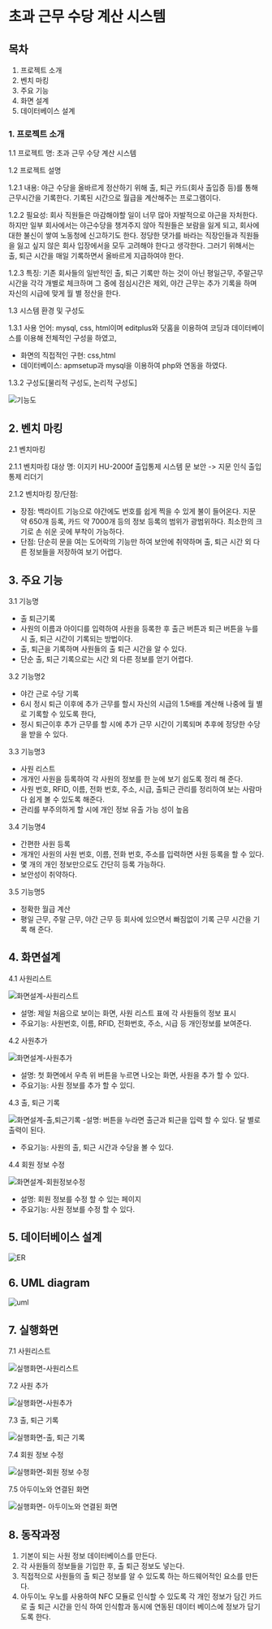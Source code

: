 # 초과 근무 수당 계산 시스템

## 목차
1. 프로젝트 소개
2. 벤치 마킹
3. 주요 기능
4. 화면 설계
5. 데이터베이스 설계


### 1. 프로젝트 소개
1.1 프로젝트 명: 초과 근무 수당 계산 시스템

1.2 프로젝트 설명

1.2.1 내용: 야근 수당을 올바르게 정산하기 위해 출, 퇴근 카드(회사 출입증 등)를 통해 근무시간을 기록한다. 기록된 시간으로 월급을 계산해주는 프로그램이다.

1.2.2 필요성: 회사 직원들은 마감해야할 일이 너무 많아 자발적으로 야근을 자처한다. 하지만 일부 회사에서는 야근수당을 챙겨주지 않아 직원들은 보람을 잃게 되고, 회사에 대한 불신이 쌓여 노동청에 신고하기도 한다. 정당한 댓가를 바라는 직장인들과 직원들을 잃고 싶지 않은 회사 입장에서을 모두 고려해야 한다고 생각한다. 그러기 위해서는 출, 퇴근 시간을 매일 기록하면서 올바르게 지급하여야 한다. 

1.2.3 특징: 기존 회사들의 일반적인 출, 퇴근 기록만 하는 것이 아닌 평일근무, 주말근무 시간을 각각 개별로 체크하며 그 중에 점심시간은 제외, 야간 근무는 추가 기록을 하며 자신의 시급에 맞게 월 별 정산을 한다.

1.3 시스템 환경 및 구성도

1.3.1 사용 언어: mysql, css, html이며 editplus와 닷홈을 이용하여 코딩과 데이터베이스를 이용해 전체적인 구성을 하였고, 
- 화면의 직접적인 구현: css,html 
- 데이터베이스: apmsetup과 mysql을 이용하여 php와 연동을 하였다.

1.3.2 구성도[물리적 구성도, 논리적 구성도]

![기능도](https://user-images.githubusercontent.com/72693650/198007978-a080781a-cb57-4691-b3c8-247f3392b957.png)

## 2. 벤치 마킹
2.1 벤치마킹 

2.1.1 벤치마킹 대상 명: 이지키 HU-2000f 출입통제 시스템 문 보안 -> 지문 인식 출입 통제 리더기

2.1.2 벤치마킹 장/단점: 
- 장점: 백라이트 기능으로 야간에도 번호를 쉽게 찍을 수 있게 불이 들어온다. 지문 약 650개 등록, 카드 약 7000개 등의 정보 등록의 범위가 광범위하다. 최소한의 크기로 손 쉬운 곳에 부착이 가능하다.
- 단점: 단순히 문을 여는 도어락의 기능만 하여 보안에 취약하며 출, 퇴근 시간 외 다른 정보들을 저장하여 보기 어렵다.

## 3. 주요 기능
3.1 기능명
- 출 퇴근기록
- 사원의 이름과 아이디를 입력하여 사원을 등록한 후 출근 버튼과 퇴근 버튼을 누를시 출, 퇴근 시간이 기록되는 방법이다.
- 출, 퇴근을 기록하며 사원들의 출 퇴근 시간을 알 수 있다.
- 단순 출, 퇴근 기록으로는 시간 외 다른 정보를 얻기 어렵다.

3.2 기능명2
- 야간 근로 수당 기록
- 6시 정시 퇴근 이후에 추가 근무를 할시 자신의 시급의 1.5배를 계산해 나중에 월 별로 기록할 수 있도록 한다,
- 정시 퇴근이후 추가 근무를 할 시에 추가 근무 시간이 기록되며 추후에 정당한 수당을 받을 수 있다. 

3.3 기능명3
- 사원 리스트 
- 개개인 사원을 등록하여 각 사원의 정보를 한 눈에 보기 쉽도록 정리 해 준다.
- 사원 번호, RFID, 이름, 전화 번호, 주소, 시급, 출퇴근 관리를 정리하여 보는 사람마다 쉽게 볼 수 있도록 해준다.
- 관리를 부주의하게 할 시에 개인 정보 유출 가능 성이 높음

3.4 기능명4
- 간편한 사원 등록
- 개개인 사원의 사원 번호, 이름, 전화 번호, 주소를 입력하면 사원 등록을 할 수 있다.
- 몇 개의 개인 정보만으로도 간단히 등록 가능하다.
- 보안성이 취약하다.

3.5 기능명5
- 정확한 월급 계산
- 평일 근무, 주말 근무, 야간 근무 등 회사에 있으면서 빠짐없이 기록 근무 시간을 기록 해 준다.

## 4. 화면설계
4.1 사원리스트 

![화면설계-사원리스트](https://user-images.githubusercontent.com/72693650/198007576-9a26fd34-b265-4a70-b6cd-8ece82a26d6b.png)
- 설명: 제일 처음으로 보이는 화면, 사원 리스트 표에 각 사원들의 정보 표시
- 주요기능: 사원번호, 이름, RFID, 전화번호, 주소, 시급 등 개인정보를 보여준다.

4.2 사원추가

![화면설계-사원추가](https://user-images.githubusercontent.com/72693650/198007580-1919744e-6b3f-453c-8c49-ce9e7fa5106f.png)
- 설명: 첫 화면에서 우측 위 버튼을 누르면 나오는 화면, 사원을 추가 할 수 있다.
- 주요기능: 사원 정보를 추가 할 수 있디.

4.3 출, 퇴근 기록

![화면설계-출,퇴근기록](https://user-images.githubusercontent.com/72693650/198007582-cf481f5a-ef9d-4d47-aa33-ca9f92cf60ed.png)
-설명: 버튼을 누라면 출근과 퇴근을 입력 할 수 있다. 달 별로 출력이 된다.
- 주요기능: 사원의 출, 퇴근 시간과 수당을 볼 수 있다.

4.4 회원 정보 수정

![화면설계-회원정보수정](https://user-images.githubusercontent.com/72693650/198007584-b8f27bf1-f1c5-4784-944e-6f5e7572cf80.png)
- 설명: 회원 정보를 수정 할 수 있는 페이지
- 주요기능: 사원 정보를 수정 할 수 있다.


## 5. 데이터베이스 설계

![ER](https://user-images.githubusercontent.com/72693650/198007625-064ca69e-2e53-4d77-b0e2-6ee3dbd59c3e.png)


## 6. UML diagram

![uml](https://user-images.githubusercontent.com/72693650/198007623-fedd9a9a-cdae-4024-897e-189fa4a2d24d.png)

## 7. 실행화면
7.1 사원리스트

![실행화면-사원리스트](https://user-images.githubusercontent.com/72693650/198009577-166fabaf-6b91-4088-b99a-f400b97cd1c5.png)

7.2 사원 추가

![실행화면-사원추가](https://user-images.githubusercontent.com/72693650/198007614-3f4d71af-8ae2-4dc6-95fa-0a38af9ff708.png)

7.3 출, 퇴근 기록

![실행화면-출, 퇴근 기록](https://user-images.githubusercontent.com/72693650/198007602-ac200ea8-5c4a-4331-8b28-fb14e5827884.png)

7.4 회원 정보 수정

![실행화면-회원 정보 수정](https://user-images.githubusercontent.com/72693650/198007603-37d06920-2f6d-4c11-aeb9-497ab4121aae.png)

7.5 아두이노와 연결된 화면


![실행화면- 아두이노와 연결된 화면](https://user-images.githubusercontent.com/72693650/198007610-1911f032-f6c5-4317-aaba-bde07a496258.png)


## 8. 동작과정
1. 기본이 되는 사원 정보 데이터베이스를 만든다.
2. 각 사원들의 정보들을 기입한 후, 출 퇴근 정보도 넣는다.
3. 직접적으로 사원들의 출 퇴근 정보를 알 수 있도록 하는 하드웨어적인 요소를 만든다. 
4. 아두이노 우노를 사용하여 NFC 모듈로 인식할 수 있도록 각 개인 정보가 담긴 카드로 출 퇴근 시간을 인식 하여 인식함과 동시에 연동된 데이터 베이스에 정보가 담기도록 한다.
